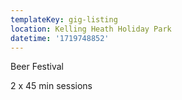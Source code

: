 ```yaml
---
templateKey: gig-listing
location: Kelling Heath Holiday Park
datetime: '1719748852'
---
```

Beer Festival 

2﻿ x 45 min sessions